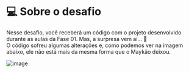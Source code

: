 # 💻 Sobre o desafio

Nesse desafio, você receberá um código com o projeto desenvolvido durante as aulas da Fase 01.
Mas, a surpresa vem aí...  **👀**  
O código sofreu algumas alterações e, como podemos ver na imagem abaixo, ele não está mais da mesma forma que o Maykão deixou.

![image](https://github.com/EduardoVitorInocencio/rocketseat-explorer-course-desafio01/assets/136349773/ec7e99f4-25c7-4640-a553-3588fd39ca64)

